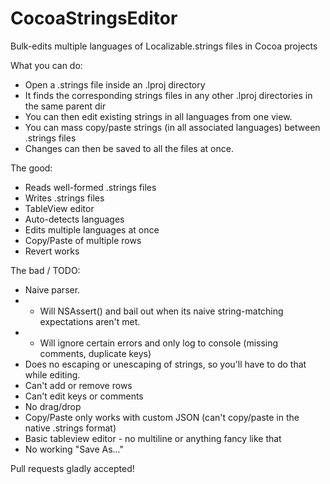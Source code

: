 CocoaStringsEditor
==================

Bulk-edits multiple languages of Localizable.strings files in Cocoa projects

What you can do:
* Open a .strings file inside an .lproj directory
* It finds the corresponding strings files in any other .lproj directories in the same parent dir
* You can then edit existing strings in all languages from one view.
* You can mass copy/paste strings (in all associated languages) between .strings files
* Changes can then be saved to all the files at once.

The good:
* Reads well-formed .strings files
* Writes .strings files
* TableView editor
* Auto-detects languages
* Edits multiple languages at once
* Copy/Paste of multiple rows
* Revert works

The bad / TODO:
* Naive parser.
* * Will NSAssert() and bail out when its naive string-matching expectations aren't met.
* * Will ignore certain errors and only log to console (missing comments, duplicate keys)
* Does no escaping or unescaping of strings, so you'll have to do that while editing.
* Can't add or remove rows
* Can't edit keys or comments
* No drag/drop
* Copy/Paste only works with custom JSON (can't copy/paste in the native .strings format)
* Basic tableview editor - no multiline or anything fancy like that
* No working "Save As..."

Pull requests gladly accepted!